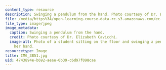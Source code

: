 ```yaml
---
content_type: resource
description: Swinging a pendulum from the hand. Photo courtesy of Dr. Elizabeth Cavicchi.
file: /media/https%3A/open-learning-course-data-rc.s3.amazonaws.com/ec-050-recreate-experiments-from-history-inform-the-future-from-the-past-galileo-january-iap-2010/4743894eb692aeae0b39c6d97f098cae_IMG_3851.jpg
file_type: image/jpeg
image_metadata:
  caption: Swinging a pendulum from the hand.
  credit: Photo courtesy of Dr. Elizabeth Cavicchi.
  image-alt: Photo of a student sitting on the floor and swinging a pendulum from
    her hand.
resourcetype: Image
title: IMG_3851.jpg
uid: 4743894e-b692-aeae-0b39-c6d97f098cae
---
```

